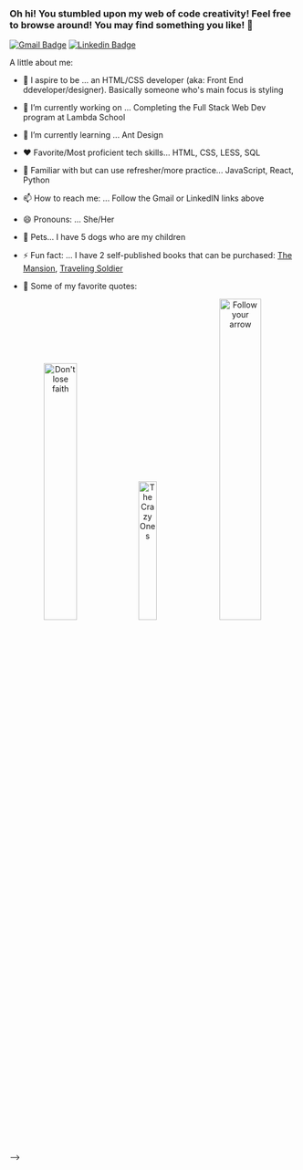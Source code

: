 ### Oh hi! You stumbled upon my web of code creativity! Feel free to browse around! You may find something you like! 👋

 [![Gmail Badge](https://img.shields.io/badge/-britneydparkerson@gmail.com-c14438?style=flat-square&logo=Gmail&logoColor=white&link=mailto:britneydparkerson@gmail.com)](mailto:britneydparkerson@gmail.com) [![Linkedin Badge](https://img.shields.io/badge/-Britney_Parkerson-teal?style=flat-square&logo=Linkedin&logoColor=white&link=https://www.linkedin.com/in/britney-parkerson/)](https://www.linkedin.com/in/britney-parkerson/)
 
A little about me:

- 🌟 I aspire to be ... an HTML/CSS developer (aka: Front End ddeveloper/designer). Basically someone who's main focus is styling
- 🔭 I’m currently working on ... Completing the Full Stack Web Dev program at Lambda School
- 🌱 I’m currently learning ... Ant Design
- ❤️ Favorite/Most proficient tech skills... HTML, CSS, LESS, SQL
- 🧠 Familiar with but can use refresher/more practice... JavaScript, React, Python
- 📫 How to reach me: ... Follow the Gmail or LinkedIN links above
- 😄 Pronouns: ... She/Her
- 🐶 Pets... I have 5 dogs who are my children
- ⚡ Fun fact: ... I have 2 self-published books that can be purchased: [The Mansion](https://www.amazon.com/Mansion-Pendleton-Island-Pendelton-Book-ebook/dp/B00WNDAIVI), [Traveling Soldier](https://www.amazon.com/Traveling-Soldier-Britney-Hawthorne/dp/1515019284) 

- 💬 Some of my favorite quotes: <br>
<p align="center"><img  alt="Don't lose faith" src="https://www.fearlessmotivation.com/wp-content/uploads/2017/12/steve-jobs-said-FB.jpg" width="34%" /> 
<img alt="The Crazy Ones" src="https://www.fearlessmotivation.com/wp-content/uploads/2017/06/steve-jobs-quotes-crazy.jpg" width="25%" /> 
<img alt="Follow your arrow" src="https://www.azquotes.com/picture-quotes/quote-follow-your-arrow-wherever-it-points-kacey-musgraves-64-15-26.jpg" width="38%" /></p>

-->
